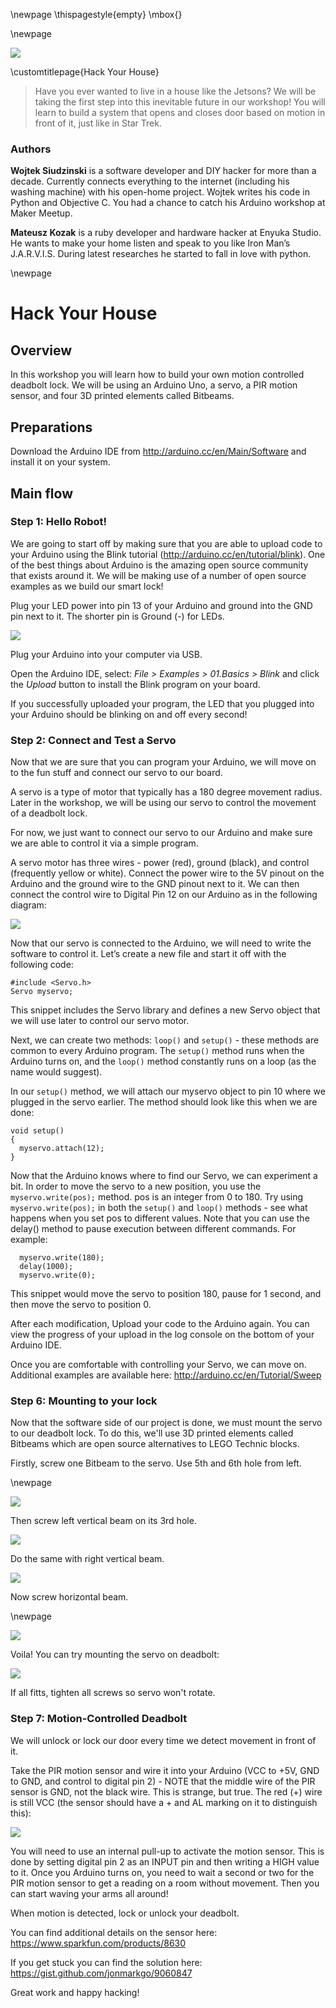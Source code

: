 
\newpage
\thispagestyle{empty}
\mbox{}

\newpage

![](content/workshop_images/home.jpg)

\customtitlepage{Hack Your House}

>Have you ever wanted to live in a house like the Jetsons? We will be taking the first step into this inevitable future in our workshop! You will learn to build a system that opens and closes door based on motion in front of it, just like in Star Trek.

### Authors

__Wojtek Siudzinski__ is a software developer and DIY hacker for more than a decade. Currently connects everything to the internet (including his washing machine) with his open-home project. Wojtek writes his code in Python and Objective C. You had a chance to catch his Arduino workshop at Maker Meetup.

__Mateusz Kozak__ is a ruby developer and hardware hacker at Enyuka Studio. He wants to make your home listen and speak to you like Iron Man’s J.A.R.V.I.S. During latest researches he started to fall in love with python.

\newpage

# Hack Your House

## Overview

In this workshop you will learn how to build your own motion controlled deadbolt lock. We will be using an Arduino Uno, a servo, a PIR motion sensor, and four 3D printed elements called Bitbeams.

## Preparations

Download the Arduino IDE from <http://arduino.cc/en/Main/Software> and install it on your system.

## Main flow

### Step 1: Hello Robot!

We are going to start off by making sure that you are able to upload code to your Arduino using the Blink tutorial (<http://arduino.cc/en/tutorial/blink>). One of the best things about Arduino is the amazing open source community that exists around it. We will be making use of a number of open source examples as we build our smart lock!

Plug your LED power into pin 13 of your Arduino and ground into the GND pin next to it. The shorter pin is Ground (-) for LEDs.

![](content/workshops/home/image04.jpg)

Plug your Arduino into your computer via USB.

Open the Arduino IDE, select: *File > Examples > 01.Basics > Blink* and click the *Upload* button to install the Blink program on your board.

If you successfully uploaded your program, the LED that you plugged into your Arduino should be blinking on and off every second!

### Step 2: Connect and Test a Servo

Now that we are sure that you can program your Arduino, we will move on to the fun stuff and connect our servo to our board.

A servo is a type of motor that typically has a 180 degree movement radius. Later in the workshop, we will be using our servo to control the movement of a deadbolt lock.

For now, we just want to connect our servo to our Arduino and make sure we are able to control it via a simple program.

A servo motor has three wires - power (red), ground (black), and control (frequently yellow or white). Connect the power wire to the 5V pinout on the Arduino and the ground wire to the GND pinout next to it. We can then connect the control wire to Digital Pin 12 on our Arduino as in the following diagram:

![](content/workshops/home/image02.jpg)

Now that our servo is connected to the Arduino, we will need to write the software to control it. Let’s create a new file and start it off with the following code:

~~~~ {.numberLines}
#include <Servo.h>
Servo myservo;
~~~~~~~

This snippet includes the Servo library and defines a new Servo object that we will use later to control our servo motor.

Next, we can create two methods: `loop()` and `setup()` - these methods are common to every Arduino program. The `setup()` method runs when the Arduino turns on, and the `loop()` method constantly runs on a loop (as the name would suggest).

In our `setup()` method, we will attach our myservo object to pin 10 where we plugged in the servo earlier. The method should look like this when we are done:

~~~~ {.numberLines}
void setup()
{
  myservo.attach(12);
}
~~~~~~~

Now that the Arduino knows where to find our Servo, we can experiment a bit. In order to move the servo to a new position, you use the `myservo.write(pos);` method. pos is an integer from 0 to 180. Try using `myservo.write(pos);` in both the `setup()` and `loop()` methods - see what happens when you set pos to different values. Note that you can use the delay() method to pause execution between different commands.
For example:

~~~~ {.numberLines}
  myservo.write(180);
  delay(1000);
  myservo.write(0);
~~~~~~~

This snippet would move the servo to position 180, pause for 1 second, and then move the servo to position 0.

After each modification, Upload your code to the Arduino again. You can view the progress of your upload in the log console on the bottom of your Arduino IDE.

Once you are comfortable with controlling your Servo, we can move on. Additional examples are available here: <http://arduino.cc/en/Tutorial/Sweep>

### Step 6: Mounting to your lock

Now that the software side of our project is done, we must mount the servo to our deadbolt lock. To do this, we'll use 3D printed elements called Bitbeams which are open source alternatives to LEGO Technic blocks.

Firstly, screw one Bitbeam to the servo. Use 5th and 6th hole from left.

\newpage

![](content/workshops/home/20140707_154536313_iOS.jpg)

Then screw left vertical beam on its 3rd hole.

![](content/workshops/home/20140707_154715379_iOS.jpg)

Do the same with right vertical beam.

![](content/workshops/home/20140707_154749140_iOS.jpg)

Now screw horizontal beam.

\newpage

![](content/workshops/home/20140707_155008426_iOS.jpg)

Voila! You can try mounting the servo on deadbolt:

![](content/workshops/home/20140707_155106045_iOS.jpg)

If all fitts, tighten all screws so servo won't rotate.

### Step 7: Motion-Controlled Deadbolt

We will unlock or lock our door every time we detect movement in front of it.

Take the PIR motion sensor and wire it into your Arduino (VCC to +5V, GND to GND, and control to digital pin 2) - NOTE that the middle wire of the PIR sensor is GND, not the black wire. This is strange, but true. The red (+) wire is still VCC (the sensor should have a + and AL marking on it to distinguish this):

![](content/workshops/home/image08.jpg)

You will need to use an internal pull-up to activate the motion sensor. This is done by setting digital pin 2 as an INPUT pin and then writing a HIGH value to it. Once you Arduino turns on, you need to wait a second or two for the PIR motion sensor to get a reading on a room without movement. Then you can start waving your arms all around!

When motion is detected, lock or unlock your deadbolt.

You can find additional details on the sensor here: <https://www.sparkfun.com/products/8630>

If you get stuck you can find the solution here: <https://gist.github.com/jonmarkgo/9060847>

Great work and happy hacking!
